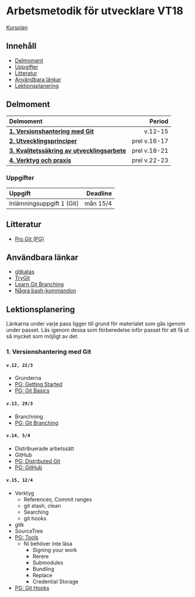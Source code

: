 # Arbetsmetodik för utvecklare VT18

[Kursplan](Kursplan.md)

## Innehåll

* [Delmoment](#delmoment)
* [Uppgifter](#uppgifter)
* [Litteratur](#litteratur)
* [Användbara länkar](#anv%C3%A4ndbara-l%C3%A4nkar)
* [Lektionsplanering](#lektionsplanering)

## Delmoment

| Delmoment                              | Period  |
|:---------------------------------------|--------:|
| [__1. Versionshantering med Git__](#1-versionshantering-med-git) | v.12-15 |
| [__2. Utvecklingsprinciper__](#2-utvecklingsprinciper) | prel v.16-17 |
| [__3. Kvalitetssäkring av utvecklingsarbete__](#3-kvalitetss%C3%A4kring-av-utvecklingsarbete) | prel v.18-21 |
| [__4. Verktyg och praxis__](#4-verktyg-och-praxis) | prel v.22-23 |

### Uppgifter

| Uppgift                                | Deadline |
|:---------------------------------------|---------:|
| Inlämningsuppgift 1 (Git)              | mån 15/4 |

## Litteratur

* [Pro Git (PG)](https://git-scm.com/book/en/v2)

## Användbara länkar

* [gitkatas](https://github.com/praqma-training/git-katas)
* [TryGit](https://try.github.io/levels/1/challenges/1)
* [Learn Git Branching](https://learngitbranching.js.org/)
* [Några bash-kommandon](Bash.md)

## Lektionsplanering

Länkarna under varje pass ligger till grund för materialet som gås igenom under passet. Läs igenom dessa som förberedelse inför passet för att få ut så mycket som möjligt av det.

### 1. Versionshantering med Git

#### `v.12, 22/3`

* Grunderna
* [PG: Getting Started](https://git-scm.com/book/en/v2/Getting-Started-About-Version-Control)
* [PG: Git Basics](https://git-scm.com/book/en/v2/Git-Basics-Getting-a-Git-Repository)

#### `v.13, 29/3`

* Branchning
* [PG: Git Branching](https://git-scm.com/book/en/v2/Git-Branching-Branches-in-a-Nutshell)  

#### `v.14, 5/4`

* Distribuerade arbetssätt
* GitHub
* [PG: Distributed Git](https://git-scm.com/book/en/v2/Distributed-Git-Distributed-Workflows)
* [PG: GitHub](https://git-scm.com/book/en/v2/GitHub-Account-Setup-and-Configuration)

#### `v.15, 12/4`

* Verktyg
  * References, Commit ranges
  * git stash, clean
  * Searching
  * git hooks
* gitk
* SourceTree
* [PG: Tools](https://git-scm.com/book/en/v2/Git-Tools-Revision-Selection)
  * Ni behöver inte läsa
    * Signing your work
    * Rerere
    * Submodules
    * Bundling
    * Replace
    * Credential Storage
* [PG: Git Hooks](https://git-scm.com/book/en/v2/Customizing-Git-Git-Hooks)

